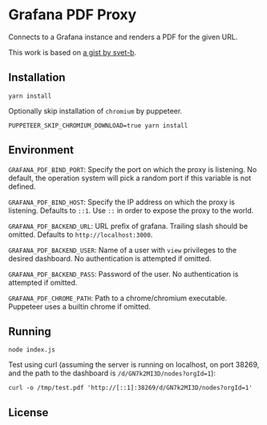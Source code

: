 Grafana PDF Proxy
=================

Connects to a Grafana instance and renders a PDF for the given URL.

This work is based on [a gist by svet-b](https://gist.github.com/svet-b/1ad0656cd3ce0e1a633e16eb20f66425).

Installation
------------

```
yarn install
```

Optionally skip installation of `chromium` by puppeteer.

```
PUPPETEER_SKIP_CHROMIUM_DOWNLOAD=true yarn install
```

Environment
-----------

`GRAFANA_PDF_BIND_PORT`: Specify the port on which the proxy is listening. No
default, the operation system will pick a random port if this variable is not
defined.

`GRAFANA_PDF_BIND_HOST`: Specify the IP address on which the proxy is
listening. Defaults to `::1`. Use `::` in order to expose the proxy to the
world.

`GRAFANA_PDF_BACKEND_URL`: URL prefix of grafana. Trailing slash should be
omitted. Defaults to `http://localhost:3000`.

`GRAFANA_PDF_BACKEND_USER`: Name of a user with `view` privileges to the
desired dashboard. No authentication is attempted if omitted.

`GRAFANA_PDF_BACKEND_PASS`: Password of the user. No authentication is
attempted if omitted.

`GRAFANA_PDF_CHROME_PATH`: Path to a chrome/chromium executable. Puppeteer uses
a builtin chrome if omitted.

Running
-------

```
node index.js
```

Test using curl (assuming the server is running on localhost, on port 38269,
and the path to the dashboard is `/d/GN7k2MI3D/nodes?orgId=1`):

```
curl -o /tmp/test.pdf 'http://[::1]:38269/d/GN7k2MI3D/nodes?orgId=1'
```

License
-------
